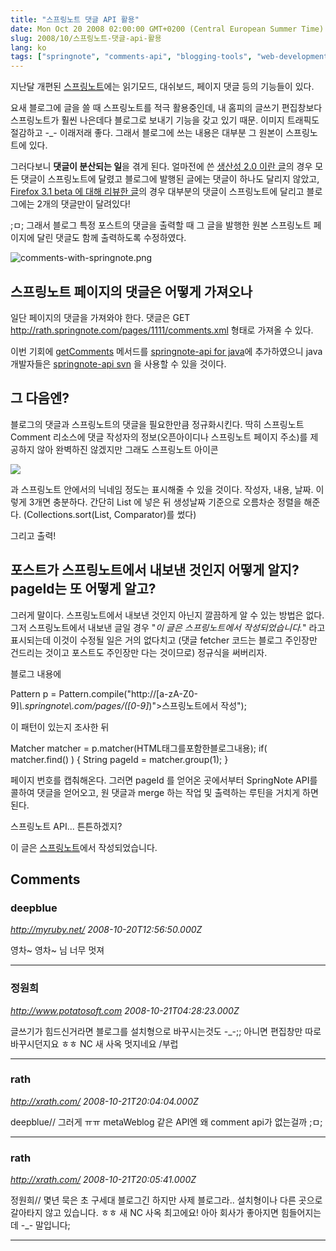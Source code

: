 ```yaml
---
title: "스프링노트 댓글 API 활용"
date: Mon Oct 20 2008 02:00:00 GMT+0200 (Central European Summer Time)
slug: 2008/10/스프링노트-댓글-api-활용
lang: ko
tags: ["springnote", "comments-api", "blogging-tools", "web-development"]
---
```


지난달 개편된 [스프링노트](http://www.springnote.com/)에는 읽기모드, 대쉬보드, 페이지 댓글 등의 기능들이 있다.

 

요새 블로그에 글을 쓸 때 스프링노트를 적극 활용중인데, 내 홈피의 글쓰기 편집창보다 스프링노트가 훨씬 나은데다 블로그로 보내기 기능을 갖고 있기 때문. 이미지 트래픽도 절감하고 -_- 이래저래 좋다. 그래서 블로그에 쓰는 내용은 대부분 그 원본이 스프링노트에 있다.

그러다보니 **댓글이 분산되는 일**을 겪게 된다. 얼마전에 쓴 [생산성 2.0 이란 글](http://rath.springnote.com/pages/1949206)의 경우 모든 댓글이 스프링노트에 달렸고 블로그에 발행된 글에는 댓글이 하나도 달리지 않았고, [Firefox 3.1 beta 에 대해 리뷰한 글](http://rath.springnote.com/pages/1934834)의 경우 대부분의 댓글이 스프링노트에 달리고 블로그에는 2개의 댓글만이 달려있다!

 

;ㅁ; 그래서 블로그 특정 포스트의 댓글을 출력할 때 그 글을 발행한 원본 스프링노트 페이지에 달린 댓글도 함께 출력하도록 수정하였다.

 

   

![comments-with-springnote.png](http://rath.springnote.com/pages/1961506/attachments/877700)

 

## 스프링노트 페이지의 댓글은 어떻게 가져오나

일단 페이지의 댓글을 가져와야 한다. 댓글은 GET http://rath.springnote.com/pages/1111/comments.xml 형태로 가져올 수 있다.

이번 기회에 [getComments](/devdoc/springnote/rath/toys/springnote/SpringNote.html#getComments%28int%29) 메서드를 [springnote-api for java](http://code.google.com/p/springnote-api/)에 추가하였으니 java 개발자들은 [springnote-api svn](http://code.google.com/p/springnote-api/source/checkout) 을 사용할 수 있을 것이다.

 

## 그 다음엔?

블로그의 댓글과 스프링노트의 댓글을 필요한만큼 정규화시킨다. 딱히 스프링노트 Comment 리소스에 댓글 작성자의 정보(오픈아이디나 스프링노트 페이지 주소)를 제공하지 않아 완벽하진 않겠지만 그래도 스프링노트 아이콘 

![](/img/springnote-icon.png)

 과 스프링노트 안에서의 닉네임 정도는 표시해줄 수 있을 것이다. 작성자, 내용, 날짜. 이렇게 3개면 충분하다. 간단히 List 에 넣은 뒤 생성날짜 기준으로 오름차순 정렬을 해준다. (Collections.sort(List, Comparator)를 썼다)

그리고 출력!

 

## 포스트가 스프링노트에서 내보낸 것인지 어떻게 알지? pageId는 또 어떻게 알고?

그러게 말이다. 스프링노트에서 내보낸 것인지 아닌지 깔끔하게 알 수 있는 방법은 없다. 그저 스프링노트에서 내보낸 글일 경우 "*이 글은 스프링노트에서 작성되었습니다.*" 라고 표시되는데 이것이 수정될 일은 거의 없다치고 (댓글 fetcher 코드는 블로그 주인장만 건드리는 것이고 포스트도 주인장만 다는 것이므로) 정규식을 써버리자.

블로그 내용에

Pattern p = Pattern.compile("http://[a-zA-Z0-9]*\\.springnote\\.com/pages/([0-9]*)\">스프링노트</a>에서 작성");

이 패턴이 있는지 조사한 뒤

Matcher matcher = p.matcher(HTML태그를포함한블로그내용);
if( matcher.find() ) {
  String pageId = matcher.group(1);
}

페이지 번호를 캡춰해온다. 그러면 pageId 를 얻어온 곳에서부터 SpringNote API를 콜하여 댓글을 얻어오고, 원 댓글과 merge 하는 작업 및 출력하는 루틴을 거치게 하면 된다.

 

스프링노트 API... 튼튼하겠지?

이 글은 [스프링노트](http://rath.springnote.com/pages/1961506)에서 작성되었습니다.

## Comments

### deepblue
*http://myruby.net/*
*2008-10-20T12:56:50.000Z*

영차~ 영차~ 님 너무 멋져

---

### 정원희
*http://www.potatosoft.com*
*2008-10-21T04:28:23.000Z*

글쓰기가 힘드신거라면 블로그를 설치형으로 바꾸시는것도 -_-;; 아니면 편집창만 따로 바꾸시던지요 ㅎㅎ NC 새 사옥 멋지네요 /부럽

---

### rath
*http://xrath.com/*
*2008-10-21T20:04:04.000Z*

deepblue// 그러게 ㅠㅠ metaWeblog 같은 API엔 왜 comment api가 없는걸까 ;ㅁ;

---

### rath
*http://xrath.com/*
*2008-10-21T20:05:41.000Z*

정원희// 몇년 묵은 초 구세대 블로그긴 하지만 사제 블로그라.. 설치형이나 다른 곳으로 갈아타지 않고 있습니다. ㅎㅎ 새 NC 사옥 최고에요! 아아 회사가 좋아지면 힘들어지는데 -_- 말입니다;

---
